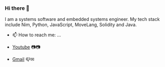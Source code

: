 ### Hi there 👋

<!--
**C-NERD/C-NERD** is a ✨ _special_ ✨ repository because its `README.md` (this file) appears on your GitHub profile.

Here are some ideas to get you started:

- 🔭 I’m currently working on ...
- 🌱 I’m currently learning ...
- 👯 I’m looking to collaborate on ...
- 🤔 I’m looking for help with ...
- 💬 Ask me about ...
- 📫 How to reach me: ...
- 😄 Pronouns: ...
- ⚡ Fun fact: ...
-->

I am a systems software and embedded systems engineer. My tech stack include Nim, Python, JavaScript, MoveLang, Solidity and Java.

- 📫 How to reach me: ...

- [Youtube](https://www.youtube.com/channel/UCDAN3oIUauqL5e7-6gf09MQ) 📷📷
- [Gmail](mailto:alayaa694@gmail.com) 📪✉
